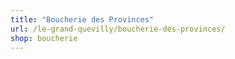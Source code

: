 ```yaml
---
title: "Boucherie des Provinces"
url: /le-grand-quevilly/boucherie-des-provinces/
shop: boucherie
---
```

